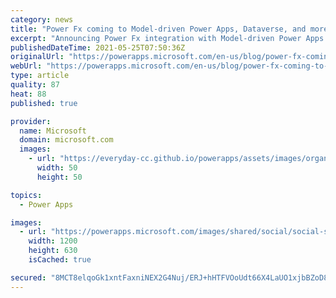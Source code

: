 ```yaml
---
category: news
title: "Power Fx coming to Model-driven Power Apps, Dataverse, and more"
excerpt: "Announcing Power Fx integration with Model-driven Power Apps commanding and Dataverse calculated columns and rollups.  We have also partnered with Acumatica to evaluate how Power Fx can be leveraged with the low code/no code experience they offer to their customers.  And finally we have an update on"
publishedDateTime: 2021-05-25T07:50:36Z
originalUrl: "https://powerapps.microsoft.com/en-us/blog/power-fx-coming-to-model-driven-power-apps-dataverse-and-more/"
webUrl: "https://powerapps.microsoft.com/en-us/blog/power-fx-coming-to-model-driven-power-apps-dataverse-and-more/"
type: article
quality: 87
heat: 88
published: true

provider:
  name: Microsoft
  domain: microsoft.com
  images:
    - url: "https://everyday-cc.github.io/powerapps/assets/images/organizations/microsoft.com-50x50.jpg"
      width: 50
      height: 50

topics:
  - Power Apps

images:
  - url: "https://powerapps.microsoft.com/images/shared/social/social-share-post-ignite.png"
    width: 1200
    height: 630
    isCached: true

secured: "8MCT8elqoGk1xntFaxniNEX2G4Nuj/ERJ+hHTFVOoUdt66X4LaUO1xjbBZoD8DIXIWmhW4FiIlNIPvqujeZvMYkDubz9UhF5YlbT7MJbE9uORhqT2vXP2nSeaJPoX4aRiVDIHAjHF3NBPJrrK92BzdSjd6k61PtXXTvopYT1KnIevaPOVXnjE8Ku7roIUeeE5Czn+pKKxcst3c+FSxOTONZSjGxGzVFv1jxWFVT0vFnnpiZ75xkAtWT8j+OI81uW0Z+HgLER9jK/OOaZXTBv2TTHliCpamwXQaGUC/aPIhTlVg/gdf7nikbi1qnTiP85e9LUBO1tuv3YAXlEV4hLgh9DH/Dgo5bx7eA/fzO04Fs=;4nq1b23xP7VLvuyQz51+rA=="
---
```


